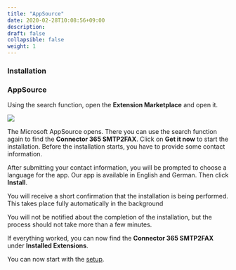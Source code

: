 ```yaml
---
title: "AppSource"
date: 2020-02-28T10:08:56+09:00
description: 
draft: false
collapsible: false
weight: 1
---
```

### Installation

### AppSource

Using the search function, open the **Extension Marketplace** and open it.

![](images/apps/epostextensionen.PNG)

The Microsoft AppSource opens. There you can use the search function again to find the **Connector 365 SMTP2FAX**. Click on **Get it now** to start the installation. Before the installation starts, you have to provide some contact information.


After submitting your contact information, you will be prompted to choose a language for the app. Our app is available in English and German. Then click **Install**.

You will receive a short confirmation that the installation is being performed. This takes place fully automatically in the background

You will not be notified about the completion of the installation, but the process should not take more than a few minutes.

If everything worked, you can now find the **Connector 365 SMTP2FAX** under **Installed Extensions**.



You can now start with the [setup](/en-us/apps/smtp2fax/first-steps/setup/).


